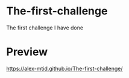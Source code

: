 # The-first-challenge
The first challenge I have done 
# Preview 
https://alex-mtid.github.io/The-first-challenge/
